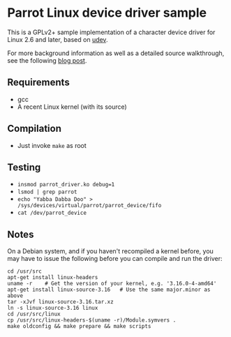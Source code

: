 Parrot Linux device driver sample
=================================

This is a GPLv2+ sample implementation of a character device driver
for Linux 2.6 and later, based on [udev](https://en.wikipedia.org/wiki/Udev).

For more background information as well as a detailed source walkthrough, see
the following [blog post](http://pete.akeo.ie/2011/08/writing-linux-device-driver-for-kernels.html).

Requirements
------------

* gcc
* A recent Linux kernel (with its source)

Compilation
-----------

* Just invoke `make` as root

Testing
-------

* `insmod parrot_driver.ko debug=1`
* `lsmod | grep parrot`
* `echo "Yabba Dabba Doo" > /sys/devices/virtual/parrot/parrot_device/fifo`
* `cat /dev/parrot_device`

Notes
-----

On a Debian system, and if you haven't recompiled a kernel before, you may
have to issue the following before you can compile and run the driver:
```
cd /usr/src
apt-get install linux-headers
uname -r	# Get the version of your kernel, e.g. '3.16.0-4-amd64'
apt-get install linux-source-3.16	# Use the same major.minor as above
tar -xJvf linux-source-3.16.tar.xz
ln -s linux-source-3.16 linux
cd /usr/src/linux
cp /usr/src/linux-headers-$(uname -r)/Module.symvers .
make oldconfig && make prepare && make scripts
```
